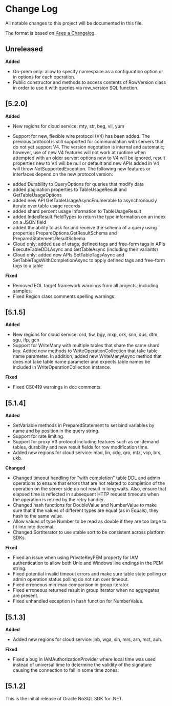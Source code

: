 # Change Log

All notable changes to this project will be documented in this file.

The format is based on [Keep a Changelog](http://keepachangelog.com/).

## Unreleased

**Added**

* On-prem only: allow to specify namespace as a configuration option or in
options for each operation.
* Public constructor and methods to access contents of RowVersion class in
order to use it with queries via row_version SQL function.

## [5.2.0]

**Added**

* New regions for cloud service: mty, str, beg, vll, yum

* Support for new, flexible wire protocol (V4) has been added. The previous
protocol is still supported for communication with servers that do not yet
support V4. The version negotation is internal and automatic; however, use
of new V4 features will not work at runtime when attempted with an older
server: options new to V4 will be ignored, result properties new to V4 will be
null or default and new APIs added in V4 will throw NotSupportedException.
The following new features or interfaces depend on the new protocol version:
 - added Durability to QueryOptions for queries that modify data
 - added pagination properties to TableUsageResult and GetTableUsageOptions
 - added new API GetTableUsageAsyncEnumerable to asynchronously iterate over
table usage records
 - added shard percent usage information to TableUsageResult
 - added IndexResult.FieldTypes to return the type information on an index on
a JSON field
 - added the ability to ask for and receive the schema of a query using
properties PrepareOptions.GetResultSchema and PreparedStatement.ResultSchema
 - Cloud only: added use of etags, defined tags and free-form tags in APIs
ExecuteTableDDLAsync and GetTableAsync (including their variants)
 - Cloud only: added new APIs SetTableTagsAsync and
SetTableTagsWithCompletionAsync to apply defined tags and free-form tags to a
table

**Fixed**

* Removed EOL target framework warnings from all projects, including samples.
* Fixed Region class comments spelling warnings.

## [5.1.5]

**Added**

* New regions for cloud service: ord, tiw, bgy, mxp, ork, snn,
  dus, dtm, sgu, ifp, gcn
* Support for WriteMany with multiple tables that share the same shard key.
Added new methods to WriteOperationCollection that take table name parameter.
In addition, added new WriteManyAsync method that does not take table name
parameter and expects table names be included in WriteOperationCollection
instance.

**Fixed**

* Fixed CS0419 warnings in doc comments.

## [5.1.4]

**Added**

* SetVariable methods in PreparedStatement to set bind variables by name and
by position in the query string.
* Support for rate limiting.
* Support for proxy V3 protocol including features such as on-demand tables,
durability and new result fields for row modification time.
* Added new regions for cloud service: mad, lin, cdg, qro, mtz, vcp, brs, ukb.

**Changed**

* Changed timeout handling for "with completion" table DDL and admin
operations to ensure that errors that are not related to completion of the
operation on the server side do not result in long waits.  Also, ensure that
elapsed time is reflected in subsequent HTTP request timeouts when the
operation is retried by the retry handler.
* Changed hash functions for DoubleValue and NumberValue to make sure that if
the values of different types are equal (as in Equals), they hash to the same
value.
* Allow values of type Number to be read as double if they are too large to
fit into into decimal.
* Changed SortIterator to use stable sort to be consistent across platform
SDKs.

**Fixed**

* Fixed an issue when using PrivateKeyPEM property for IAM authentication to
allow both Unix and Windows line endings in the PEM string.
* Fixed potential invalid timeout errors and make sure table state polling or
admin operation status polling do not run over timeout.
* Fixed erroneous min-max comparison in group iterator.
* Fixed erroneous returned result in group iterator when no aggregates are
present.
* Fixed unhandled exception in hash function for NumberValue.

## [5.1.3]

**Added**

* Added new regions for cloud service: jnb, wga, sin, mrs, arn, mct, auh.

**Fixed**

* Fixed a bug in IAMAuthorizationProvider where local time was used instead of
universal time to determine the validity of the signature causing the
connection to fail in some time zones.

## [5.1.2]

This is the initial release of Oracle NoSQL SDK for .NET.
